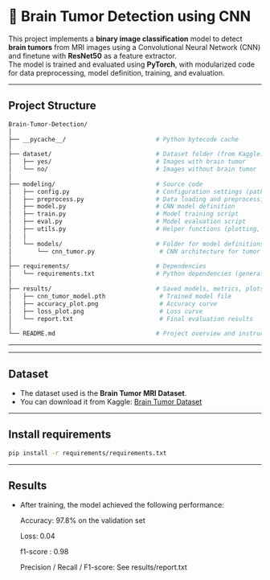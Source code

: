 # 🧠 Brain Tumor Detection using CNN 
 
This project implements a **binary image classification** model to detect **brain tumors** from MRI images using a Convolutional Neural Network (CNN) and finetune with **ResNet50** as a feature extractor.  
The model is trained and evaluated using **PyTorch**, with modularized code for data preprocessing, model definition, training, and evaluation.

---

##  Project Structure

```bash
Brain-Tumor-Detection/
│
├── __pycache__/                         # Python bytecode cache
│
├── dataset/                             # Dataset folder (from Kaggle)
│   ├── yes/                             # Images with brain tumor
│   └── no/                              # Images without brain tumor
│
├── modeling/                            # Source code
│   ├── config.py                        # Configuration settings (paths, parameters)
│   ├── preprocess.py                    # Data loading and preprocessing
│   ├── model.py                         # CNN model definition
│   ├── train.py                         # Model training script
│   ├── eval.py                          # Model evaluation script
│   ├── utils.py                         # Helper functions (plotting, metrics, etc.)
│   │
│   └── models/                          # Folder for model definitions
│       └── cnn_tumor.py                  # CNN architecture for tumor detection
│
├── requirements/                        # Dependencies
│   └── requirements.txt                 # Python dependencies (generated by pipreqs)
│
├── results/                             # Saved models, metrics, plots
│   ├── cnn_tumor_model.pth               # Trained model file
│   ├── accuracy_plot.png                 # Accuracy curve
│   ├── loss_plot.png                     # Loss curve
│   └── report.txt                        # Final evaluation results
│
└── README.md                            # Project overview and instructions
```


---
---
## Dataset
 * The dataset used is the **Brain Tumor MRI Dataset**.  
 * You can download it from Kaggle: [Brain Tumor Dataset](https://www.kaggle.com/datasets/navoneel/brain-mri-images-for-brain-tumor-detection)  
---

## Install requirements
```bash
pip install -r requirements/requirements.txt
```
---

## Results

* After training, the model achieved the following performance:

  Accuracy: 97.8% on the validation set

  Loss: 0.04

  f1-score : 0.98

  Precision / Recall / F1-score: See results/report.txt
